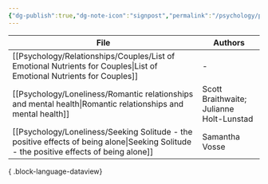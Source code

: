 ```yaml
---
{"dg-publish":true,"dg-note-icon":"signpost","permalink":"/psychology/psychology/","dgPassFrontmatter":true,"noteIcon":"signpost","created":"","updated":""}
---
```



| File                                                                                                                                        | Authors                                  |
| ------------------------------------------------------------------------------------------------------------------------------------------- | ---------------------------------------- |
| [[Psychology/Relationships/Couples/List of Emotional Nutrients for Couples\|List of Emotional Nutrients for Couples]]                    | \-                                       |
| [[Psychology/Loneliness/Romantic relationships and mental health\|Romantic relationships and mental health]]                             | Scott Braithwaite; Julianne Holt-Lunstad |
| [[Psychology/Loneliness/Seeking Solitude - the positive effects of being alone\|Seeking Solitude - the positive effects of being alone]] | Samantha Vosse                           |

{ .block-language-dataview}
